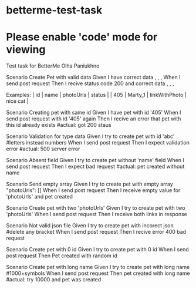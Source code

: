 # betterme-test-task
# Please enable 'code' mode for viewing 
Test task for BetterMe Olha Paniukhno

Scenario Create Pet with valid data 
Given I have correct data <id>, <name>, <photoUrls>, <status>
When I send post request 
Then I recive status code 200 and correct data <id>, <name>, <photoUrls>, <status>

Examples:
| id  | name    | photoUrls     | status   |
| 405 | Marty_1 | linkWithPhoto | nice cat |

Scenario Creating pet with same id
Given I have pet with id '405'
When I send post request with id '405' again 
Then I recive an error that pet with this id already exists 
#actual: got 200 staus 

Scenario Validation for type data
Given I try to create pet with id 'abc'
#letters instead numbers
When I send post request 
Then I expect validation error 
#actual: 500 server error 

Scenario Absent field 
Given I try to create pet without 'name' field 
When I send post request 
Then I expect bad request
#actual: pet created without name

Scenario Send empty array 
Given I try to create pet with empty array "photoUrls": []
When I send post request 
Then I receive empty value for 'photoUrls' and pet created 

Scenario Create pet with two 'photoUrls'
Given I try to create pet with two 'photoUrls'
When I send post request 
Then I receive both links in response 

Scenario Not valid json file 
Given I try to create pet with incorect json 
#delete any bracket 
When I send post request 
Then I recive error 400 bad request

Scenario Create pet with 0 id
Given I try to create pet with 0 id
When I send post request
Then Pet created with random id

Scenario Create pet with long name 
Given I try to create pet with long name 
#1000+symbols 
When I send post request 
Then pet created with long name 
#actual: try 10000 and pet was created 
